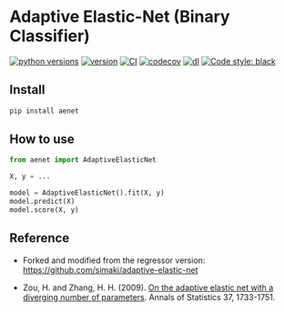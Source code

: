 # Adaptive Elastic-Net (Binary Classifier)

[![python versions](https://img.shields.io/pypi/pyversions/aenet.svg)](https://pypi.org/project/aenet/)
[![version](https://img.shields.io/pypi/v/aenet.svg)](https://pypi.org/project/aenet/)
[![CI](https://github.com/simaki/adaptive-enet/workflows/CI/badge.svg)](https://github.com/simaki/adaptive-enet/actions?query=workflow%3ACI)
[![codecov](https://codecov.io/gh/simaki/adaptive-enet/branch/main/graph/badge.svg)](https://codecov.io/gh/simaki/adaptive-enet)
[![dl](https://img.shields.io/pypi/dm/aenet)](https://pypi.org/project/aenet/)
[![Code style: black](https://img.shields.io/badge/code%20style-black-000000.svg)](https://github.com/psf/black)

## Install

```sh
pip install aenet
```

## How to use

```py
from aenet import AdaptiveElasticNet

X, y = ...

model = AdaptiveElasticNet().fit(X, y)
model.predict(X)
model.score(X, y)
```

## Reference

* Forked and modified from the regressor version: https://github.com/simaki/adaptive-elastic-net

*  Zou, H. and Zhang, H. H. (2009). [On the adaptive elastic net with a diverging number of parameters](https://dx.doi.org/10.1214%2F08-AOS625). Annals
of Statistics 37, 1733-1751.
